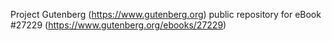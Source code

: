 Project Gutenberg (https://www.gutenberg.org) public repository for eBook #27229 (https://www.gutenberg.org/ebooks/27229)
